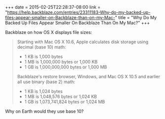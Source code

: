 +++
date = 2015-02-25T22:28:37-08:00
link = "https://help.backblaze.com/entries/23311183-Why-do-my-backed-up-files-appear-smaller-on-Backblaze-than-on-my-Mac-"
title = "Why Do My Backed Up Files Appear Smaller On Backblaze Than On My Mac?"
+++

Backblaze on how OS X displays file sizes:

>Starting with Mac OS X 10.6, Apple calculates disk storage using decimal (base 10) math:
>
>- 1 KB is 1,000 bytes
>- 1 MB is 1,000,000 bytes or 1,000 KB
>- 1 GB is 1,000,000,000 bytes or 1,000 MB
>
>Backblaze's restore browser, Windows, and Mac OS X 10.5 and earlier all use binary (base 2) math:
>
>- 1 KB is 1,024 bytes
>- 1 MB is 1,048,576 bytes or 1,024 KB
>- 1 GB is 1,073,741,824 bytes or 1,024 MB

Why on Earth would they use base 10?
